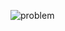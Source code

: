 ![problem](https://github.com/sathiiii/codeBase/blob/master/codeBase/moraXtreme%20Past%20Problems/moraXtreme4.0/Ghoul%20Lover/problem.jpg)
